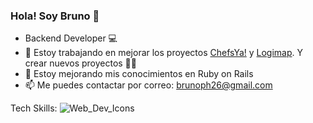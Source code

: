 ### Hola! Soy Bruno 👋

- Backend Developer 💻
- 🔭 Estoy trabajando en mejorar los proyectos [ChefsYa!](http://www.chefsya.xyz/) y [Logimap](https://logimap.herokuapp.com/). Y crear nuevos proyectos 👨‍💻
- 🌱 Estoy mejorando mis conocimientos en Ruby on Rails
- 📫 Me puedes contactar por correo: brunoph26@gmail.com

Tech Skills: 
![Web_Dev_Icons](https://user-images.githubusercontent.com/87345401/156108783-5ae5eafe-2ae5-4f31-8543-b063a56aa9c7.png)
